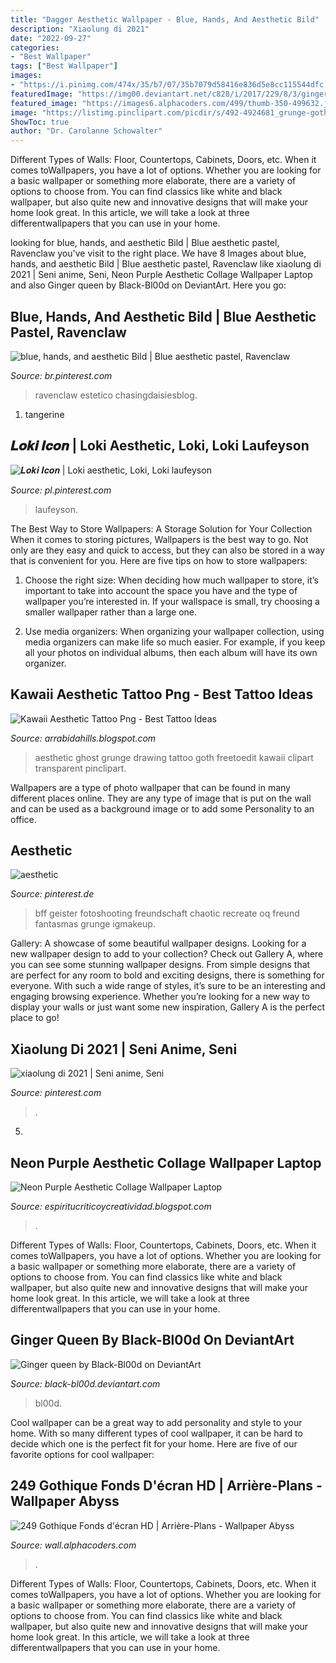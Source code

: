 ```yaml
---
title: "Dagger Aesthetic Wallpaper - Blue, Hands, And Aesthetic Bild"
description: "Xiaolung di 2021"
date: "2022-09-27"
categories:
- "Best Wallpaper"
tags: ["Best Wallpaper"]
images:
- "https://i.pinimg.com/474x/35/b7/07/35b7079d58416e836d5e8cc115544dfc.jpg"
featuredImage: "https://img00.deviantart.net/c828/i/2017/229/8/3/ginger_queen_by_black_bl00d-dbkd9ej.jpg"
featured_image: "https://images6.alphacoders.com/499/thumb-350-499632.jpg"
image: "https://listimg.pinclipart.com/picdir/s/492-4924681_grunge-goth-ghost-aesthetic-freetoedit-ghost-drawing-tattoo.png"
ShowToc: true
author: "Dr. Carolanne Schowalter"
---
```



Different Types of Walls: Floor, Countertops, Cabinets, Doors, etc.
When it comes toWallpapers, you have a lot of options. Whether you are looking for a basic wallpaper or something more elaborate, there are a variety of options to choose from. You can find classics like white and black wallpaper, but also quite new and innovative designs that will make your home look great. In this article, we will take a look at three differentwallpapers that you can use in your home.

	

		
looking for blue, hands, and aesthetic Bild | Blue aesthetic pastel, Ravenclaw you've visit to the right place. We have 8 Images about blue, hands, and aesthetic Bild | Blue aesthetic pastel, Ravenclaw like xiaolung di 2021 | Seni anime, Seni, Neon Purple Aesthetic Collage Wallpaper Laptop and also Ginger queen by Black-Bl00d on DeviantArt. Here you go:
		
    
## Blue, Hands, And Aesthetic Bild | Blue Aesthetic Pastel, Ravenclaw

<img loading=lazy src="https://i.pinimg.com/originals/7e/22/cd/7e22cd9b11446c0da09c05953651bf0e.jpg" onerror="this.onerror=null;this.src='https://tse1.mm.bing.net/th?id=OIP.7wPvZ2taDjenSQKdFhK7jgHaJ4&amp;pid=15.1';" alt="blue, hands, and aesthetic Bild | Blue aesthetic pastel, Ravenclaw">

_Source: br.pinterest.com_

>ravenclaw estetico chasingdaisiesblog. 

	

1. tangerine 

    
## 𝑳𝒐𝒌𝒊 𝑰𝒄𝒐𝒏 | Loki Aesthetic, Loki, Loki Laufeyson

<img loading=lazy src="https://i.pinimg.com/736x/a8/b2/1a/a8b21a20642fac2a6331b60916995452.jpg" onerror="this.onerror=null;this.src='https://tse1.mm.bing.net/th?id=OIP.I817c6k_ptktHQsjUlVwcwHaHa&amp;pid=15.1';" alt="𝑳𝒐𝒌𝒊 𝑰𝒄𝒐𝒏 | Loki aesthetic, Loki, Loki laufeyson">

_Source: pl.pinterest.com_

>laufeyson. 

	

The Best Way to Store Wallpapers: A Storage Solution for Your Collection
When it comes to storing pictures, Wallpapers is the best way to go. Not only are they easy and quick to access, but they can also be stored in a way that is convenient for you. Here are five tips on how to store wallpapers:
1) Choose the right size: When deciding how much wallpaper to store, it’s important to take into account the space you have and the type of wallpaper you’re interested in. If your wallspace is small, try choosing a smaller wallpaper rather than a large one.

2) Use media organizers: When organizing your wallpaper collection, using media organizers can make life so much easier. For example, if you keep all your photos on individual albums, then each album will have its own organizer.

    
## Kawaii Aesthetic Tattoo Png - Best Tattoo Ideas

<img loading=lazy src="https://listimg.pinclipart.com/picdir/s/492-4924681_grunge-goth-ghost-aesthetic-freetoedit-ghost-drawing-tattoo.png" onerror="this.onerror=null;this.src='https://tse3.mm.bing.net/th?id=OIP.Cv7c6f0sZckuKN8crn6BEQAAAA&amp;pid=15.1';" alt="Kawaii Aesthetic Tattoo Png - Best Tattoo Ideas">

_Source: arrabidahills.blogspot.com_

>aesthetic ghost grunge drawing tattoo goth freetoedit kawaii clipart transparent pinclipart. 

	



Wallpapers are a type of photo wallpaper that can be found in many different places online. They are any type of image that is put on the wall and can be used as a background image or to add some Personality to an office.

    
## Aesthetic

<img loading=lazy src="https://i.pinimg.com/474x/35/b7/07/35b7079d58416e836d5e8cc115544dfc.jpg" onerror="this.onerror=null;this.src='https://tse4.mm.bing.net/th?id=OIP.FL6TpzofA_gOSXNaGYs_LAAAAA&amp;pid=15.1';" alt="aesthetic">

_Source: pinterest.de_

>bff geister fotoshooting freundschaft chaotic recreate oq freund fantasmas grunge igmakeup. 

	

Gallery: A showcase of some beautiful wallpaper designs.
Looking for a new wallpaper design to add to your collection? Check out Gallery A, where you can see some stunning wallpaper designs. From simple designs that are perfect for any room to bold and exciting designs, there is something for everyone. With such a wide range of styles, it’s sure to be an interesting and engaging browsing experience. Whether you’re looking for a new way to display your walls or just want some new inspiration, Gallery A is the perfect place to go!





	
	
    
## Xiaolung Di 2021 | Seni Anime, Seni

<img loading=lazy src="https://i.pinimg.com/736x/1f/15/5e/1f155eaab8e754b7cedb150a4d3c598a.jpg" onerror="this.onerror=null;this.src='https://tse3.mm.bing.net/th?id=OIP.t-VA1qYUmNasTnPoI9bFEwHaNK&amp;pid=15.1';" alt="xiaolung di 2021 | Seni anime, Seni">

_Source: pinterest.com_

>. 

	

5.

    
## Neon Purple Aesthetic Collage Wallpaper Laptop

<img loading=lazy src="https://lh6.googleusercontent.com/proxy/LcyDwOf_3BOfJrCXxbbJG7juNeS_3G9vwxwqrfFKh8RLyO-poxikRDxw1BsTlglGTetc9_0Z-VLtaBDtYkclXDk_wJUAg1cz46YhyZhTbDBSryuCnJB5aqbFUvIr-D-8GnHo274r7gLRCw5GrOChaOfLvpw=w1200-h630-p-k-no-nu" onerror="this.onerror=null;this.src='https://tse2.mm.bing.net/th?id=OIP.bJ3FKEHIruq3UO_OlPZiTwHaD4&amp;pid=15.1';" alt="Neon Purple Aesthetic Collage Wallpaper Laptop">

_Source: espiritucriticoycreatividad.blogspot.com_

>. 

	

Different Types of Walls: Floor, Countertops, Cabinets, Doors, etc.
When it comes toWallpapers, you have a lot of options. Whether you are looking for a basic wallpaper or something more elaborate, there are a variety of options to choose from. You can find classics like white and black wallpaper, but also quite new and innovative designs that will make your home look great. In this article, we will take a look at three differentwallpapers that you can use in your home.

    
## Ginger Queen By Black-Bl00d On DeviantArt

<img loading=lazy src="https://img00.deviantart.net/c828/i/2017/229/8/3/ginger_queen_by_black_bl00d-dbkd9ej.jpg" onerror="this.onerror=null;this.src='https://tse2.mm.bing.net/th?id=OIP.AHzfaITdkqg8tu4GqpF_qgHaLH&amp;pid=15.1';" alt="Ginger queen by Black-Bl00d on DeviantArt">

_Source: black-bl00d.deviantart.com_

>bl00d. 

	

Cool wallpaper can be a great way to add personality and style to your home. With so many different types of cool wallpaper, it can be hard to decide which one is the perfect fit for your home. Here are five of our favorite options for cool wallpaper: 

    
## 249 Gothique Fonds D&#039;écran HD | Arrière-Plans - Wallpaper Abyss

<img loading=lazy src="https://images6.alphacoders.com/499/thumb-350-499632.jpg" onerror="this.onerror=null;this.src='https://tse3.mm.bing.net/th?id=OIP.PxxxuALU4WP9oN33RDlz2gHaEo&amp;pid=15.1';" alt="249 Gothique Fonds d&#039;écran HD | Arrière-Plans - Wallpaper Abyss">

_Source: wall.alphacoders.com_

>. 

	

Different Types of Walls: Floor, Countertops, Cabinets, Doors, etc.
When it comes toWallpapers, you have a lot of options. Whether you are looking for a basic wallpaper or something more elaborate, there are a variety of options to choose from. You can find classics like white and black wallpaper, but also quite new and innovative designs that will make your home look great. In this article, we will take a look at three differentwallpapers that you can use in your home.

